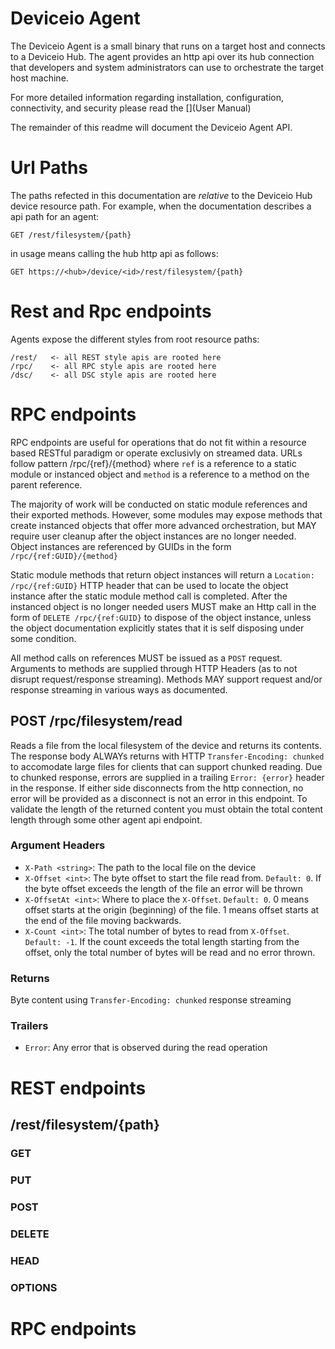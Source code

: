 # Deviceio Agent

The Deviceio Agent is a small binary that runs on a target host and connects to a Deviceio Hub. The agent provides an http api over its hub connection that developers and system administrators can use to orchestrate the target host machine.

For more detailed information regarding installation, configuration, connectivity, and security please read the [](User Manual)

The remainder of this readme will document the Deviceio Agent API.

# Url Paths

The paths refected in this documentation are *relative* to the Deviceio Hub device resource path. For example, when the documentation describes a api path for an agent:

```
GET /rest/filesystem/{path}
```

in usage means calling the hub http api as follows:

```
GET https://<hub>/device/<id>/rest/filesystem/{path}
```

# Rest and Rpc endpoints

Agents expose the different styles from root resource paths:

```
/rest/   <- all REST style apis are rooted here
/rpc/    <- all RPC style apis are rooted here
/dsc/    <- all DSC style apis are rooted here
```

# RPC endpoints

RPC endpoints are useful for operations that do not fit within a resource based RESTful paradigm or operate exclusivly on streamed data. URLs follow pattern /rpc/{ref}/{method} where `ref` is a reference to a static module or instanced object and `method` is a reference to a method on the parent reference. 

The majority of work will be conducted on static module references and their exported methods. However, some modules may expose methods that create instanced objects that offer more advanced orchestration, but MAY require user cleanup after the object instances are no longer needed. Object instances are referenced by GUIDs in the form `/rpc/{ref:GUID}/{method}` 

Static module methods that return object instances will return a `Location: /rpc/{ref:GUID}` HTTP header that can be used to locate the object instance after the static module method call is completed. After the instanced object is no longer needed users MUST make an Http call in the form of `DELETE /rpc/{ref:GUID}` to dispose of the object instance, unless the object documentation explicitly states that it is self disposing under some condition.

All method calls on references MUST be issued as a `POST` request. Arguments to methods are supplied through HTTP Headers (as to not disrupt request/response streaming). Methods MAY support request and/or response streaming in various ways as documented.

## POST /rpc/filesystem/read

Reads a file from the local filesystem of the device and returns its contents. The response body ALWAYs returns with HTTP `Transfer-Encoding: chunked` to accomodate large files for clients that can support chunked reading. Due to chunked response, errors are supplied in a trailing `Error: {error}` header in the response. If either side disconnects from the http connection, no error will be provided as a disconnect is not an error in this endpoint. To validate the length of the returned content you must obtain the total content length through some other agent api endpoint.

### Argument Headers

* `X-Path <string>`: The path to the local file on the device
* `X-Offset <int>`: The byte offset to start the file read from. `Default: 0`. If the byte offset exceeds the length of the file an error will be thrown
* `X-OffsetAt <int>`: Where to place the `X-Offset`. `Default: 0`. 0 means offset starts at the origin (beginning) of the file. 1 means offset starts at the end of the file moving backwards.
* `X-Count <int>`: The total number of bytes to read from `X-Offset`. `Default: -1`. If the count exceeds the total length starting from the offset, only the total number of bytes will be read and no error thrown. 

### Returns

Byte content using `Transfer-Encoding: chunked` response streaming 

### Trailers

* `Error`: Any error that is observed during the read operation

# REST endpoints
## /rest/filesystem/{path}
### GET
### PUT
### POST
### DELETE
### HEAD
### OPTIONS
# RPC endpoints


